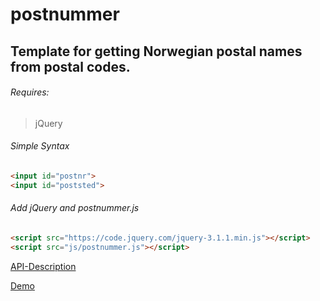 # postnummer
## Template for getting Norwegian postal names from postal codes.

###### Requires:
> jQuery

###### Simple Syntax

```html
<input id="postnr">
<input id="poststed">
```
###### Add jQuery and postnummer.js
```html
<script src="https://code.jquery.com/jquery-3.1.1.min.js"></script>
<script src="js/postnummer.js"></script>
```

[API-Description](http://developer.bring.com/api/postal-code/)

[Demo](https://marremaskin.github.io/postnummer/)
